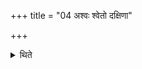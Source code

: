+++
title = "04 अश्वः श्वेतो दक्षिणा"

+++

<details><summary>थिते</summary>

अश्वः श्वेतो दक्षिणा । स ब्रह्मणे देयः ४
</details>
